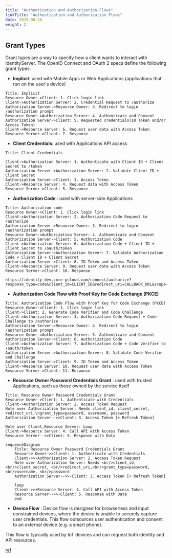 ```yaml
---
title: "Authentication and Authorization Flows"
linkTitle: "Authentication and Authorization Flows"
date: 2019-08-26
weight: 2
---
```


## Grant Types
Grant types are a way to specify how a client wants to interact with IdentityServer.
The OpenID Connect and OAuth 2 specs define the following grant types:

* **Implicit**: used with Mobile Apps or Web Applications (applications that run on the user's device)

```sequence
Title: Implicit
Resource Owner->Client: 1. Click login link
Client->Authorization Server: 2. Credential Request to /authorize
Authorization Server->Resource Owner: 3. Redirect to login /authorization prompt
Resource Owner->Authorization Server: 4. Authenticate and Consent
Authorization Server->Client: 5. Requested credentials(ID Token and/or Access Token)
Client->Resource Server: 6. Request user data with Access Token
Resource Server->Client: 7. Response
```

* **Client Credentials**: used with Applications API access

```sequence
Title: Client Credentials

Client->Authorization Server: 1. Authenticate with Client ID + Client Secret to /token
Authorization Server->Authorization Server: 2. Validate Client ID + Client Secret
Authorization Server->Client: 3. Access Token
Client->Resource Server: 4. Request data with Access Token
Resource Server->Client: 5. Response
```

* **Authorization Code** : used with server-side Applications

```sequence
Title: Authorization code
Resource Owner->Client: 1. Click login link
Client->Authorization Server: 2. Authorization Code Request to /authorize
Authorization Server->Resource Owner: 3. Redirect to login /authorization prompt
Resource Owner->Authorization Server: 4. Authenticate and Consent
Authorization Server->Client: 5. Authorization Code
Client->Authorization Server: 6. Authorization Code + Client ID + Client Secret to /oauth/token
Authorization Server->Authorization Server: 7. Validate Authorization Code + Client ID + Client Secret
Authorization Server->Client: 8. ID Token and Access Token
Client->Resource Server: 9. Request user data with Access Token
Resource Server->Client: 10. Response
```
```csharp=
https://identity-dev.core-pcloud.com/connect/authorize?response_type=code&client_id=CLIENT_ID&redirect_uri=CALLBACK_URL&scope=read
```
* **Authorization Code Flow with Proof Key for Code Exchange (PKCE)**

```sequence
Title: Authorization Code Flow with Proof Key for Code Exchange (PKCE)
Resource Owner->Client: 1. Click login link
Client->Client: 2. Generate Code Verifier and Code Challenge 
Client->Authorization Server: 3. Authorization Code Request + Code Challenge to /authorize
Authorization Server->Resource Owner: 4. Redirect to login /authorization prompt
Resource Owner->Authorization Server: 5. Authenticate and Consent
Authorization Server->Client: 6. Authorization Code
Client->Authorization Server: 7. Authorization Code + Code Verifier to /oauth/token
Authorization Server->Authorization Server: 8. Validate Code Verifier and Challenge
Authorization Server->Client: 9. ID Token and Access Token
Client->Resource Server: 10. Request user data with Access Token
Resource Server->Client: 11. Response
```

* **Resource Owner Password Credentials Grant** : used with trusted Applications, such as those owned by the service itself

```sequence
Title: Resource Owner Password Credentials Grant
Resource Owner->Client: 1. Authenticate with Credentials
Client->Authorization Server: 2. Access Token Request
Note over Authorization Server: Needs client_id, client_secret, redirect_uri,\ngrant_type=password, username, password
Authorization Server-->>Client: 3. Access Token [+ Refresh Token]

Note over Client,Resource Server: Loop
Client->Resource Server: 4. Call API with Access Token
Resource Server-->>Client: 5. Response with Data

```

```mermaid
sequenceDiagram
    Title: Resource Owner Password Credentials Grant
    Resource Owner->>Client: 1. Authenticate with Credentials
    Client->>+Authorization Server: 2. Access Token Request
    Note over Authorization Server: Needs <br/>client_id, <br/>client_secret, <br/>redirect_uri,<br/>grant_type=password, <br/>username, <br/>password
    Authorization Server-->>-Client: 3. Access Token [+ Refresh Token]

    loop
    Client->>+Resource Server: 4. Call API with Access Token
    Resource Server-->>-Client: 5. Response with Data
    end
```

* **Device Flow** : Device flow is designed for browserless and input constrained devices, where the device is unable to securely capture user credentials. This flow outsources user authentication and consent to an external device (e.g. a smart phone).

This flow is typically used by IoT devices and can request both identity and API resources.

[ref](https://auth0.com/docs/flows)